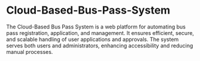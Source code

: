 # Cloud-Based-Bus-Pass-System
The Cloud-Based Bus Pass System is a web platform for automating bus pass registration, application, and management. It ensures efficient, secure, and scalable handling of user applications and approvals. The system serves both users and administrators, enhancing accessibility and reducing manual processes.
